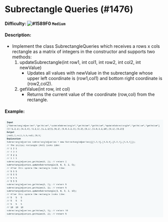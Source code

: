 # Subrectangle Queries (#1476)
#### Difficulty: ![#1589F0](https://via.placeholder.com/15/1589F0/000000?text=+) ```Medium```
#### Description:
- Implement the class SubrectangleQueries which receives a rows x cols rectangle as a matrix of integers in the constructor and supports two methods:
   1. updateSubrectangle(int row1, int col1, int row2, int col2, int newValue)
      - Updates all values with newValue in the subrectangle whose upper left coordinate is (row1,col1) and bottom right coordinate is (row2,col2).
   1. getValue(int row, int col)
      - Returns the current value of the coordinate (row,col) from the rectangle.

#### Example:
![subrectangle queries example](.img/subrect_exmpl.png)
